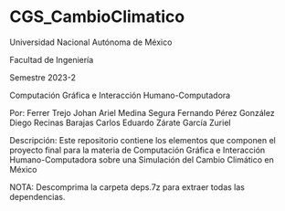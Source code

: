 # CGS_CambioClimatico
Universidad Nacional Autónoma de México

Facultad de Ingeniería

Semestre 2023-2

Computación Gráfica e Interacción Humano-Computadora

Por:         Ferrer Trejo Johan Ariel
              Medina Segura Fernando
              Pérez González Diego
              Recinas Barajas Carlos Eduardo
              Zárate García Zuriel


Descripción: Este repositorio contiene los elementos que componen el proyecto final para la materia de Computación Gráfica e Interacción Humano-Computadora sobre una Simulación del Cambio Climático en México


NOTA: Descomprima la carpeta deps.7z para extraer todas las dependencias.

